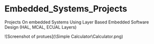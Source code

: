 # Embedded_Systems_Projects
Projects On embedded Systems Using Layer Based Embedded Software Design (HAL, MCAL, ECUAL Layers)

![Screenshot of protues](\Simple Calculator\Calculator.png)

